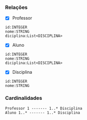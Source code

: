 ### Relações

- [x] Professor
```
id:INTEGER
nome:STRING
diciplina:List<DISCIPLINA>
```
	
- [x] Aluno
```
id:INTEGER
nome:STRING
diciplina:List<DISCIPLINA> 
```
	
	
- [x] Disciplina
```
id:INTEGER
nome:STRING
```
	
	
### Cardinalidades

```
Professor 1 ------- 1..* Disciplina
Aluno 1..* ------- 1..* Disciplina
```
